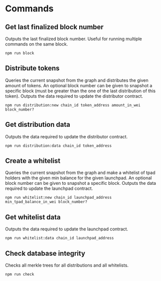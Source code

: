 # Commands

## Get last finalized block number

Outputs the last finalized block number. Useful for running multiple commands on the same block.

`npm run block`

## Distribute tokens

Queries the current snapshot from the graph and distributes the given amount of tokens. An optional block number can be given to snapshot a specific block (must be greater than the one of the last distribution of this token). Outputs the data required to update the distributor contract.

`npm run distribution:new chain_id token_address amount_in_wei block_number?`

## Get distribution data

Outputs the data required to update the distributor contract.

`npm run distribution:data chain_id token_address`

## Create a whitelist

Queries the current snapshot from the graph and make a whitelist of tpad holders with the given min balance for the given launchpad. An optional block number can be given to snapshot a specific block. Outputs the data required to update the launchpad contract.

`npm run whitelist:new chain_id launchpad_address min_tpad_balance_in_wei block_number?`

## Get whitelist data

Outputs the data required to update the launchpad contract.

`npm run whitelist:data chain_id launchpad_address`

## Check database integrity

Checks all merkle trees for all distributions and all whitelists.

`npm run check`
